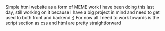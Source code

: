 Simple html website as a form of MEME work I have been doing this last day, still working on it because I have a big project in mind and need to get used to both front and backend ;)
For now all I need to work towards is the script section as css and html are pretty straightforward
